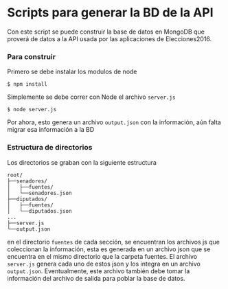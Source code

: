# Scripts para generar la BD de la API #

Con este script se puede construir la base de datos en MongoDB que proverá de datos a la API
usada por las aplicaciones de Elecciones2016.

### Para construir ###

Primero se debe instalar los modulos de node

    $ npm install

Simplemente se debe correr con Node el archivo `server.js`

    $ node server.js

Por ahora, esto genera un archivo `output.json` con la información, aún falta migrar esa información a la BD

### Estructura de directorios ###

Los directorios se graban con la siguiente estructura

    root/
    ├──senadores/
    │   ├──fuentes/
    │   └──senadores.json
    ├──diputados/
    │   ├──fuentes/
    │   └──diputados.json
    ...
    ├──server.js
    └──output.json

en el directorio `fuentes` de cada sección, se encuentran los archivos js que coleccionan la información, esta es generada en un archivo json que se encuentra en el mismo directorio que la carpeta fuentes. El archivo `server.js` genera cada uno de estos json y los integra en un archivo `output.json`. Eventualmente, este archivo también debe tomar la información del archivo de salida para poblar la base de datos.
